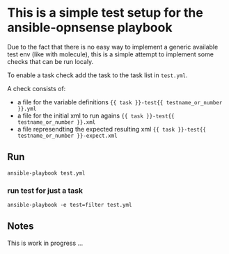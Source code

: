 # This is a simple test setup for the ansible-opnsense playbook

Due to the fact that there is no easy way to implement a generic available test env (like with molecule),
this is a simple attempt to implement some checks that can be run localy.

To enable a task check add the task to the task list in `test.yml`.

A check consists of:
  * a file for the variable definitions `{{ task }}-test{{ testname_or_number }}.yml`
  * a file for the initial xml to run agains `{{ task }}-test{{ testname_or_number }}.xml`
  * a file represendting the expected resulting xml `{{ task }}-test{{ testname_or_number }}-expect.xml`

## Run

`ansible-playbook test.yml`

### run test for just a task

`ansible-playbook -e test=filter test.yml`

## Notes

This is work in progress ...
